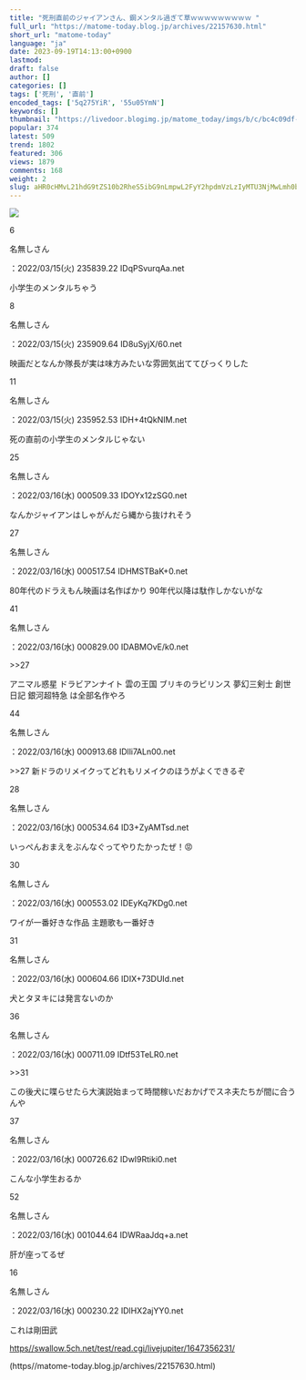 ```yaml
---
title: "死刑直前のジャイアンさん、鋼メンタル過ぎて草ｗｗｗｗｗｗｗｗｗ "
full_url: "https://matome-today.blog.jp/archives/22157630.html"
short_url: "matome-today"
language: "ja"
date: 2023-09-19T14:13:00+0900
lastmod: 
draft: false
author: []
categories: []
tags: ['死刑', '直前']
encoded_tags: ['5q275YiR', '55u05YmN']
keywords: []
thumbnail: "https://livedoor.blogimg.jp/matome_today/imgs/b/c/bc4c09df-s.png"
popular: 374
latest: 509
trend: 1802
featured: 306
views: 1879
comments: 168
weight: 2
slug: aHR0cHMvL21hdG9tZS10b2RheS5ibG9nLmpwL2FyY2hpdmVzLzIyMTU3NjMwLmh0bWw=
---
```


![](https://livedoor.blogimg.jp/matome_today/imgs/b/c/bc4c09df-s.png)

<div> <p></p> <p>6 <p>名無しさん</p>：2022/03/15(火) 235839.22 IDqPSvurqAa.net</p><p><p> 小学生のメンタルちゃう </p></p><p>8 <p>名無しさん</p>：2022/03/15(火) 235909.64 ID8uSyjX/60.net</p><p> 映画だとなんか隊長が実は味方みたいな雰囲気出ててびっくりした </p><p>11 <p>名無しさん</p>：2022/03/15(火) 235952.53 IDH+4tQkNIM.net</p><p><p> 死の直前の小学生のメンタルじゃない </p></p><p>25 <p>名無しさん</p>：2022/03/16(水) 000509.33 IDOYx12zSG0.net</p><p><p> なんかジャイアンはしゃがんだら縄から抜けれそう </p></p><p>27 <p>名無しさん</p>：2022/03/16(水) 000517.54 IDHMSTBaK+0.net</p><p> 80年代のドラえもん映画は名作ばかり 90年代以降は駄作しかないがな </p><p>41 <p>名無しさん</p>：2022/03/16(水) 000829.00 IDABMOvE/k0.net</p><p>>>27 <p> アニマル惑星 ドラビアンナイト 雲の王国 ブリキのラビリンス 夢幻三剣士 創世日記 銀河超特急 は全部名作やろ </p></p><p>44 <p>名無しさん</p>：2022/03/16(水) 000913.68 IDlli7ALn00.net</p><p>>>27 新ドラのリメイクってどれもリメイクのほうがよくできるぞ </p><p>28 <p>名無しさん</p>：2022/03/16(水) 000534.64 ID3+ZyAMTsd.net</p><p><p> いっぺんおまえをぶんなぐってやりたかったぜ！😡 </p></p><p>30 <p>名無しさん</p>：2022/03/16(水) 000553.02 IDEyKq7KDg0.net</p><p> ワイが一番好きな作品 主題歌も一番好き </p><p>31 <p>名無しさん</p>：2022/03/16(水) 000604.66 IDIX+73DUId.net</p><p><p> 犬とタヌキには発言ないのか </p></p><p>36 <p>名無しさん</p>：2022/03/16(水) 000711.09 IDtf53TeLR0.net</p><p>>>31 <p> この後犬に喋らせたら大演説始まって時間稼いだおかげでスネ夫たちが間に合うんや </p></p><p>37 <p>名無しさん</p>：2022/03/16(水) 000726.62 IDwI9Rtiki0.net</p><p> こんな小学生おるか </p><p>52 <p>名無しさん</p>：2022/03/16(水) 001044.64 IDWRaaJdq+a.net</p><p><p> 肝が座ってるぜ </p></p><p>16 <p>名無しさん</p>：2022/03/16(水) 000230.22 IDlHX2ajYY0.net</p><p><p>これは剛田武</p></p><a href='https//swallow.5ch.net/test/read.cgi/livejupiter/1647356231/' target='_blank' title=''>https//swallow.5ch.net/test/read.cgi/livejupiter/1647356231/</a> <p></p> </div>

(https//matome-today.blog.jp/archives/22157630.html)
